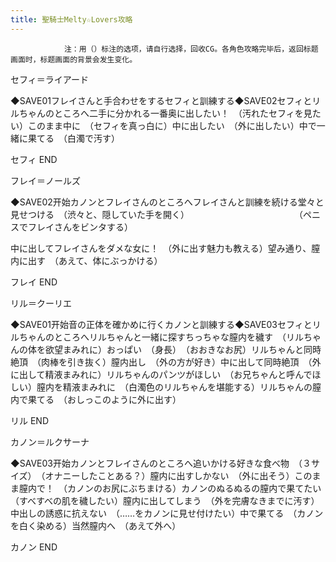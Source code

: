 ```yaml
---
title: 聖騎士Melty☆Lovers攻略
---
```


                注：用（）标注的选项，请自行选择，回收CG。各角色攻略完毕后，返回标题画面时，标题画面的背景会发生变化。

セフィ＝ライアード

◆SAVE01フレイさんと手合わせをするセフィと訓練する◆SAVE02セフィとリルちゃんのところへ二手に分かれる一番奥に出したい！　（汚れたセフィを見たい）このまま中に　（セフィを真っ白に）中に出したい　（外に出したい）中で一緒に果てる　（白濁で汚す）

セフィ END

フレイ＝ノールズ

◆SAVE02开始カノンとフレイさんのところへフレイさんと訓練を続ける堂々と見せつける　（渋々と、隠していた手を開く）　　　　　　　　　　　　　（ペニスでフレイさんをビンタする）

中に出してフレイさんをダメな女に！　（外に出す魅力も教える）望み通り、膣内に出す　（あえて、体にぶっかける）

フレイ END

リル＝クーリエ

◆SAVE01开始音の正体を確かめに行くカノンと訓練する◆SAVE03セフィとリルちゃんのところへリルちゃんと一緒に探すちっちゃな膣内を穢す　（リルちゃんの体を欲望まみれに）おっぱい　（身長）　（おおきなお尻）リルちゃんと同時絶頂　（肉棒を引き抜く）膣内出し　（外の方が好き）中に出して同時絶頂　（外に出して精液まみれに）リルちゃんのパンツがほしい　（お兄ちゃんと呼んでほしい）膣内を精液まみれに　（白濁色のリルちゃんを堪能する）リルちゃんの膣内で果てる　（おしっこのように外に出す）

リル END

カノン＝ルクサーナ

◆SAVE03开始カノンとフレイさんのところへ追いかける好きな食べ物　（３サイズ）　（オナニーしたことある？）膣内に出すしかない　（外に出そう）このまま膣内で！　（カノンのお尻にぶちまける）カノンのぬるぬるの膣内で果てたい　（すべすべの肌を穢したい）膣内に出してしまう　（外を完膚なきまでに汚す）中出しの誘惑に抗えない　（……をカノンに見せ付けたい）中で果てる　（カノンを白く染める）当然膣内へ　（あえて外へ）

カノン END
              
